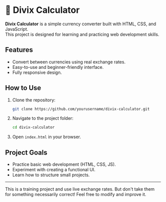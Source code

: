 # 🧮 Divix Calculator

**Divix Calculator** is a simple currency converter built with HTML, CSS, and JavaScript.  
This project is designed for learning and practicing web development skills.

## Features
- Convert between currencies using real exchange rates.
- Easy-to-use and beginner-friendly interface.
- Fully responsive design.

## How to Use
1. Clone the repository:
   ```bash
   git clone https://github.com/yourusername/divix-calculator.git
   ```

2. Navigate to the project folder:
   ```bash
   cd divix-calculator
   ```

3. Open `index.html` in your browser.

## Project Goals
- Practice basic web development (HTML, CSS, JS).
- Experiment with creating a functional UI.
- Learn how to structure small projects.

---

This is a training project and use live exchange rates. But don't take them for something necessarily correct!
Feel free to modify and improve it.
